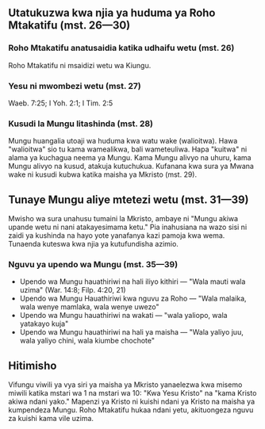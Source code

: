 ## Utatukuzwa kwa njia ya huduma ya Roho Mtakatifu (mst. 26—30) 

### Roho Mtakatifu anatusaidia katika udhaifu wetu (mst. 26)
 
Roho Mtakatifu ni msaidizi wetu wa Kiungu.
 
### Yesu ni mwombezi wetu (mst. 27)
 
Waeb. 7:25; I Yoh. 2:1; I Tim. 2:5

### Kusudi la Mungu litashinda (mst. 28)
 
Mungu huangalia utoaji wa huduma kwa watu wake (walioitwa). Hawa "walioitwa" sio tu kama wamealikwa, bali wameteuliwa. Hapa "kuitwa" ni alama ya kuchagua neema ya Mungu. Kama Mungu alivyo na uhuru, kama Mungu alivyo na kusud, atakuja kutuchukua. Kufanana kwa sura ya Mwana wake ni kusudi kubwa katika maisha ya Mkristo (mst. 29).

## Tunaye Mungu aliye mtetezi wetu (mst. 31—39)

Mwisho wa sura unahusu tumaini la Mkristo, ambaye ni "Mungu akiwa upande wetu ni nani atakayesimama ketu." Pia inahusiana na wazo sisi ni zaidi ya kushinda na hayo yote yanafanya kazi pamoja kwa wema. Tunaenda kuteswa kwa njia ya kutufundisha azimio.

### Nguvu ya upendo wa Mungu (mst. 35—39)
 
* Upendo wa Mungu hauathiriwi na hali iliyo kithiri — "Wala mauti wala uzima" (War. 14:8; Filp. 4:20, 21)
* Upendo wa Mungu Hauathiriwi kwa nguvu za Roho — "Wala malaika, wala wenye mamlaka, wala wenye uwezo"
* Upendo wa Mungu hauathiriwi na wakati — "wala yaliopo, wala yatakayo kuja"
* Upendo wa Mungu hauathiriwi na hali ya maisha — "Wala yaliyo juu, wala yaliyo chini, wala kiumbe chochote"

## Hitimisho

Vifungu viwili ya vya siri ya maisha ya Mkristo yanaelezwa kwa misemo miwili katika mstari wa 1 na mstari wa 10: "Kwa Yesu Kristo" na "kama Kristo akiwa ndani yako." Mapenzi ya Kristo ni kuishi ndani ya Kristo na maisha ya kumpendeza Mungu. Roho Mtakatifu hukaa ndani yetu, akituongeza nguvu za kuishi kama vile uzima.

